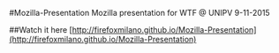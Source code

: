 #Mozilla-Presentation
Mozilla presentation for WTF @ UNIPV 9-11-2015   

##Watch it here
[http://firefoxmilano.github.io/Mozilla-Presentation](http://firefoxmilano.github.io/Mozilla-Presentation)
